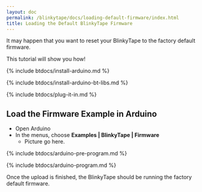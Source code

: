 ```yaml
---
layout: doc
permalink: /blinkytape/docs/loading-default-firmware/index.html
title: Loading the Default BlinkyTape Firmware
---
```


It may happen that you want to reset your BlinkyTape to the factory default firmware.

This tutorial will show you how!

{% include btdocs/install-arduino.md %}

{% include btdocs/install-arduino-bt-libs.md %}

{% include btdocs/plug-it-in.md %}

## Load the Firmware Example in Arduino

* Open Arduino
* In the menus, choose **Examples | BlinkyTape | Firmware**
	* Picture go here.

{% include btdocs/arduino-pre-program.md %}

{% include btdocs/arduino-program.md %}

Once the upload is finished, the BlinkyTape should be running the factory
default firmware.
